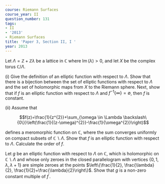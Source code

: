 ```yaml
---
course: Riemann Surfaces
course_year: II
question_number: 131
tags:
- II
- '2013'
- Riemann Surfaces
title: 'Paper 3, Section II, I '
year: 2013
---
```




Let $\Lambda=\mathbb{Z}+\mathbb{Z} \lambda$ be a lattice in $\mathbb{C}$ where $\operatorname{Im}(\lambda)>0$, and let $X$ be the complex torus $\mathbb{C} / \Lambda .$

(i) Give the definition of an elliptic function with respect to $\Lambda$. Show that there is a bijection between the set of elliptic functions with respect to $\Lambda$ and the set of holomorphic maps from $X$ to the Riemann sphere. Next, show that if $f$ is an elliptic function with respect to $\Lambda$ and $f^{-1}\{\infty\}=\emptyset$, then $f$ is constant.

(ii) Assume that

$$f(z)=\frac{1}{z^{2}}+\sum_{\omega \in \Lambda \backslash\{0\}}\left(\frac{1}{(z-\omega)^{2}}-\frac{1}{\omega^{2}}\right)$$

defines a meromorphic function on $\mathbb{C}$, where the sum converges uniformly on compact subsets of $\mathbb{C} \backslash \Lambda$. Show that $f$ is an elliptic function with respect to $\Lambda$. Calculate the order of $f$.

Let $g$ be an elliptic function with respect to $\Lambda$ on $\mathbb{C}$, which is holomorphic on $\mathbb{C} \backslash \Lambda$ and whose only zeroes in the closed parallelogram with vertices $\{0,1, \lambda, \lambda+1\}$ are simple zeroes at the points $\left\{\frac{1}{2}, \frac{\lambda}{2}, \frac{1}{2}+\frac{\lambda}{2}\right\}$. Show that $g$ is a non-zero constant multiple of $f^{\prime}$.